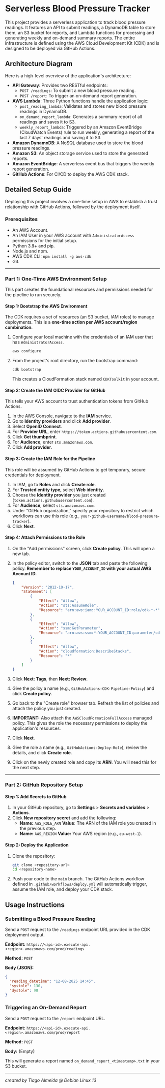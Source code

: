 # Serverless Blood Pressure Tracker

This project provides a serverless application to track blood pressure readings. It features an API to submit readings, a DynamoDB table to store them, an S3 bucket for reports, and Lambda functions for processing and generating weekly and on-demand summary reports. The entire infrastructure is defined using the AWS Cloud Development Kit (CDK) and is designed to be deployed via GitHub Actions.

## Architecture Diagram

Here is a high-level overview of the application's architecture:

* **API Gateway**: Provides two RESTful endpoints:
    * `POST /readings`: To submit a new blood pressure reading.
    * `POST /report`: To trigger an on-demand report generation.
* **AWS Lambda**: Three Python functions handle the application logic:
    * `post_reading_lambda`: Validates and stores new blood pressure readings in DynamoDB.
    * `on_demand_report_lambda`: Generates a summary report of all readings and saves it to S3.
    * `weekly_report_lambda`: Triggered by an Amazon EventBridge (CloudWatch Events) rule to run weekly, generating a report of the last 7 days' readings and saving it to S3.
* **Amazon DynamoDB**: A NoSQL database used to store the blood pressure readings.
* **Amazon S3**: An object storage service used to store the generated reports.
* **Amazon EventBridge**: A serverless event bus that triggers the weekly report generation.
* **GitHub Actions**: For CI/CD to deploy the AWS CDK stack.

## Detailed Setup Guide

Deploying this project involves a one-time setup in AWS to establish a trust relationship with GitHub Actions, followed by the deployment itself.

### Prerequisites

* An AWS Account.
* An IAM User in your AWS account with `AdministratorAccess` permissions for the initial setup.
* Python 3.8+ and pip.
* Node.js and npm.
* AWS CDK CLI: `npm install -g aws-cdk`
* Git.

---

### **Part 1: One-Time AWS Environment Setup**

This part creates the foundational resources and permissions needed for the pipeline to run securely.

#### **Step 1: Bootstrap the AWS Environment**

The CDK requires a set of resources (an S3 bucket, IAM roles) to manage deployments. This is a **one-time action per AWS account/region combination**.

1.  Configure your local machine with the credentials of an IAM user that has `AdministratorAccess`.
    ```bash
    aws configure
    ```
2.  From the project's root directory, run the bootstrap command:
    ```bash
    cdk bootstrap
    ```
    This creates a CloudFormation stack named `CDKToolkit` in your account.

#### **Step 2: Create the IAM OIDC Provider for GitHub**

This tells your AWS account to trust authentication tokens from GitHub Actions.

1.  In the AWS Console, navigate to the **IAM** service.
2.  Go to **Identity providers** and click **Add provider**.
3.  Select **OpenID Connect**.
4.  For **Provider URL**, enter `https://token.actions.githubusercontent.com`.
5.  Click **Get thumbprint**.
6.  For **Audience**, enter `sts.amazonaws.com`.
7.  Click **Add provider**.

#### **Step 3: Create the IAM Role for the Pipeline**

This role will be assumed by GitHub Actions to get temporary, secure credentials for deployment.

1.  In IAM, go to **Roles** and click **Create role**.
2.  For **Trusted entity type**, select **Web identity**.
3.  Choose the **Identity provider** you just created (`token.actions.githubusercontent.com`).
4.  For **Audience**, select `sts.amazonaws.com`.
5.  Under "GitHub organization," specify your repository to restrict which workflows can use this role (e.g., `your-github-username/blood-pressure-tracker`).
6.  Click **Next**.

#### **Step 4: Attach Permissions to the Role**

1.  On the "Add permissions" screen, click **Create policy**. This will open a new tab.
2.  In the policy editor, switch to the **JSON** tab and paste the following policy. **Remember to replace `YOUR_ACCOUNT_ID` with your actual AWS Account ID.**

    ```json
    {
        "Version": "2012-10-17",
        "Statement": [
            {
                "Effect": "Allow",
                "Action": "sts:AssumeRole",
                "Resource": "arn:aws:iam::YOUR_ACCOUNT_ID:role/cdk-*-*"
            },
            {
                "Effect": "Allow",
                "Action": "ssm:GetParameter",
                "Resource": "arn:aws:ssm:*:YOUR_ACCOUNT_ID:parameter/cdk-bootstrap/*"
            },
            {
                "Effect": "Allow",
                "Action": "cloudformation:DescribeStacks",
                "Resource": "*"
            }
        ]
    }
    ```
3.  Click **Next: Tags**, then **Next: Review**.
4.  Give the policy a name (e.g., `GitHubActions-CDK-Pipeline-Policy`) and click **Create policy**.
5.  Go back to the "Create role" browser tab. Refresh the list of policies and attach the policy you just created.
6.  **IMPORTANT:** Also attach the `AWSCloudFormationFullAccess` managed policy. This gives the role the necessary permissions to deploy the application's resources.
7.  Click **Next**.
8.  Give the role a name (e.g., `GitHubActions-Deploy-Role`), review the details, and click **Create role**.
9.  Click on the newly created role and copy its **ARN**. You will need this for the next step.

---

### **Part 2: GitHub Repository Setup**

#### **Step 1: Add Secrets to GitHub**

1.  In your GitHub repository, go to **Settings** > **Secrets and variables** > **Actions**.
2.  Click **New repository secret** and add the following:
    * **Name:** `AWS_ROLE_ARN`
        **Value:** The ARN of the IAM role you created in the previous step.
    * **Name:** `AWS_REGION`
        **Value:** Your AWS region (e.g., `eu-west-1`).

#### **Step 2: Deploy the Application**

1.  Clone the repository:
    ```bash
    git clone <repository-url>
    cd <repository-name>
    ```
2.  Push your code to the `main` branch. The GitHub Actions workflow defined in `.github/workflows/deploy.yml` will automatically trigger, assume the IAM role, and deploy your CDK stack.

## Usage Instructions

### Submitting a Blood Pressure Reading

Send a `POST` request to the `/readings` endpoint URL provided in the CDK deployment output.

**Endpoint:** `https://<api-id>.execute-api.<region>.amazonaws.com/prod/readings`

**Method:** `POST`

**Body (JSON):**
```json
{
  "reading_datetime": "12-08-2025 14:45",
  "systole": 130,
  "dystole": 90
}
```

### Triggering an On-Demand Report

Send a `POST` request to the `/report` endpoint URL.

**Endpoint:** `https://<api-id>.execute-api.<region>.amazonaws.com/prod/report`

**Method:** `POST`

**Body:** (Empty)

This will generate a report named `on_demand_report_<timestamp>.txt` in your S3 bucket.

---

*created by Tiago Almeida @ Debian Linux 13*